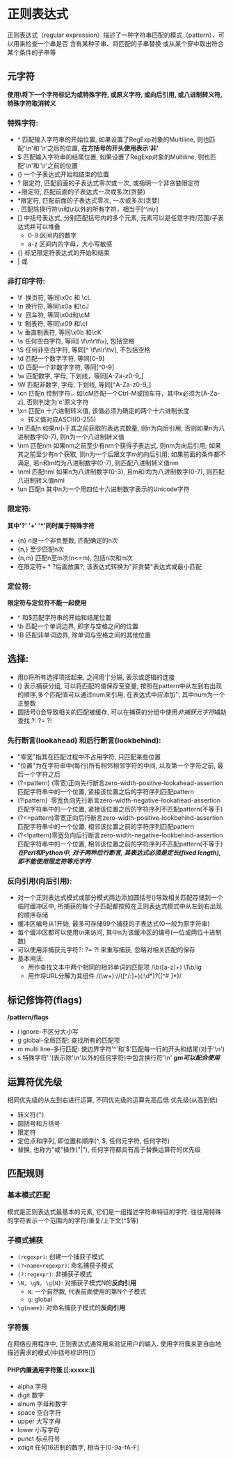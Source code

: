 # 正则表达式
正则表达式（regular expression）描述了一种字符串匹配的模式（pattern），可以用来检查一个串是否 含有某种子串、将匹配的子串替换 或从某个穿中取出符合某个条件的子串等

## 元字符
**使用\\将下一个字符标记为或特殊字符, 或原义字符, 或向后引用, 或八进制转义符, 特殊字符取消转义**

### 特殊字符: 
- ^ 匹配输入字符串的开始位置, 如果设置了RegExp对象的Multiline, 则也匹配'\n'和'\r'之后的位置, **在方括号的开头使用表示'非'**
- $ 匹配输入字符串的结尾位置, 如果设置了RegExp对象的Multiline, 则也匹配'\n'和'\r'之前的位置
- () 一个子表达式开始和结束的位置
- ? 限定符, 匹配前面的子表达式零次或一次, 或指明一个非贪婪限定符
- +限定符, 匹配前面的子表达式一次或多次(贪婪)
- \*限定符, 匹配前面的子表达式零次, 一次或多次(贪婪)
- . 匹配除换行符\n和\r以外的所有字符，相当于\[^\n\r]
- [] 中括号表达式, 分别匹配括号内的多个元素, 元素可以是任意字符/范围/子表达式并可以堆叠
	- 0-9 区间内的数字
	- a-z 区间内的字母，大小写敏感
- {} 标记限定符表达式的开始和结束
- | 或

### 非打印字符:
- \f  换页符, 等同\x0c 和 \cL
- \n 换行符, 等同\x0a 和\cJ
- \r  回车符, 等同\x0d和\cM
- \t  制表符, 等同\x09 和\cI
- \v 垂直制表符, 等同\x0b 和\cK
- \s 任何空白字符, 等同[ \f\n\r\t\v], 包括空格
- \S 任何非空白字符, 等同\[^ \f\n\r\t\v], 不包括空格
- \d 匹配一个数字字符, 等同[0-9]
- \D 匹配一个非数字字符, 等同\[^0-9]
- \w 匹配数字, 字母, 下划线，等同[A-Za-z0-9_]
- \W 匹配非数字, 字母, 下划线, 等同\[^A-Za-z0-9_]
- \cn 匹配n 控制字符，如\cM匹配一个Ctrl-M或回车符，其中x必须为[A-Za-z], 否则判定为'c'原义字符
- \xn 匹配n 十六进制转义值, 该值必须为确定的两个十六进制长度
	- 转义值对应ASCII(0-255)
- \n 匹配n 如果n小于其之前获取的表达式数量, 则n为向后引用; 否则如果n为八进制数字(0-7), 则n为一个八进制转义值
- \nm 匹配nm 如果nm之前至少有nm个获得子表达式, 则nm为向后引用; 如果其之前至少有n个获取, 则n为一个后跟文字m的向后引用; 如果前面的条件都不满足, 若n和m均为八进制数字(0-7), 则匹配八进制转义值nm
- \nml 匹配nml 如果n为八进制数字(0-3), 且m和l均为八进制数字(0-7), 则匹配八进制转义值nml
- \un 匹配n 其中n为一个用四位十六进制数字表示的Unicode字符

### 限定符: 
**其中'?' '+' '\*'同时属于特殊字符**
- {n} n是一个非负整数, 匹配确定的n次
- {n,} 至少匹配n次
- {n,m} 匹配n至m次(n<=m), 包括n次和m次
- 在限定符+ * ?后面放置?, 该表达式转换为"非贪婪"表达式或最小匹配

### 定位符: 
**限定符与定位符不能一起使用**
- ^ 和$匹配字符串的开始和结尾位置
- \b 匹配一个单词边界, 即字与空格之间的位置
- \B 匹配非单词边界, 除单词与空格之间的其他位置

## 选择: 
- 用()将所有选择项括起来, 之间用'|'分隔, 表示或逻辑的连接
- () 表示捕获分组, 可以将匹配的值保存至变量, 按照在pattern中从左到右出现的顺序,多个匹配值可以通过num来引用, 在表达式中应添加'\', 其中num为一个正整数
- 圆括号()会导致相关的匹配被缓存, 可以在捕获的分组中使用*非捕获元字符*辅助查找 ?: ?= ?!

### 先行断言(lookahead) 和后行断言(lookbehind):
- "零宽"指其在匹配过程中不占用字符, 只匹配某些位置
- "位置"为在字符串中(每行)所有相邻相邻字符的中间, 以及第一个字符之前, 最后一个字符之后
- (?=pattern) (零宽)正向先行断言zero-width-positive-lookahead-assertion
	匹配字符串中的一个位置, 紧接该位置之后的字符序列匹配pattern
- (?!pattern)  零宽负向先行断言zero-width-negative-lookahead-assertion
	匹配字符串中的一个位置, 紧接该位置之后的字符序列不匹配pattern(不等于)
- (?<=pattern)零宽正向后行断言zero-width-positive-lookbehind-assertion
	匹配字符串中的一个位置, 相邻该位置之前的字符序列匹配pattern
- (?<!pattern)零宽负向后行断言zero-width-negative-lookbehind-assertion
	匹配字符串中的一个位置, 相邻该位置之前的字符序列不匹配pattern(不等于)
***在Perl和Python中, 对于两种后行断言, 其表达式必须是定长(fixed length), 即不能使用限定符等元字符***

### 反向引用(向后引用):
- 对一个正则表达式模式或部分模式两边添加圆括号()导致相关匹配存储到一个临时缓冲区中, 所捕获的每个子匹配都按照在正则表达式模式中从左到右出现的顺序存储
- 缓冲区编号从1开始, 最多可存储99个捕获的子表达式(0一般为原字符串)
- 每个缓冲区都可以使用\n来访问, 其中n为该缓冲区的编号(一位或两位十进制数)
- 可以使用非捕获元字符?: ?= ?! 来重写捕获, 忽略对相关匹配的保存
- 基本用法:
	- 用作查找文本中两个相同的相邻单词的匹配项 /\b([a-z]+) \1\b/ig
	- 用作将URL分解为其组件 /(\w+):\/\/(\[^/:]+)(:\d\*)?(\[^# ]*)/

## 标记修饰符(flags)
**/pattern/flags**
- i ignore-不区分大小写
- g global-全局匹配: 查找所有的匹配项
- m multi line-多行匹配: 使边界字符'^'和'$'匹配每一行的开头和结尾(对于'\n')
- s 特殊字符'.'(表示除'\n'以外的任何字符)中包含换行符'\n'
***gm可以配合使用***

## 运算符优先级
相同优先级的从左到右进行运算, 不同优先级的运算先高后低
优先级(从高到低)
- 转义符('\')
- 圆括号和方括号
- 限定符
- 定位点和序列, 即位置和顺序(^, $, 任何元字符, 任何字符)
- 替换, 也称为"或"操作("|"), 任何字符都具有高于替换运算符的优先级

## 匹配规则
### 基本模式匹配
模式是正则表达式最基本的元素, 它们是一组描述字符串特征的字符. 往往用特殊的字符表示一个范围内的字符/重复/上下文(^$等)

### 子模式捕获
- `(regexpr)`: 创建一个捕获子模式
- `(?<name>regexpr)`: 命名捕获子模式
- `(?:regexpr)`: 非捕获子模式
- `\N, \gN, \g{N}`: 对捕获子模式N的**反向引用**
	- `N`: 一个自然数, 代表前面使用的第N个子模式 
	- `g`: global
- `\g{name}`: 对命名捕获子模式的**反向引用**

### 字符簇
在网络应用程序中, 正则表达式通常用来验证用户的输入. 使用字符簇来更自由地描述需求的模式(中括号标识符[])
#### PHP内置通用字符簇 \[[:xxxxx:]]
- alpha 字母
- digit 数字
- alnum 字母和数字
- space 空白字符
- upper 大写字母
- lower 小写字母
- punct 标点符号
- xdigit 任何16进制的数字, 相当于[0-9a-fA-F]